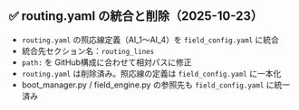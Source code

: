 ## ✅ routing.yaml の統合と削除（2025-10-23）

- `routing.yaml` の照応線定義（AI_1〜AI_4）を `field_config.yaml` に統合
- 統合先セクション名：`routing_lines`
- `path:` を GitHub構成に合わせて相対パスに修正
- `routing.yaml` は削除済み。照応線の定義は `field_config.yaml` に一本化
- boot_manager.py / field_engine.py の参照先も `field_config.yaml` に統一済み

